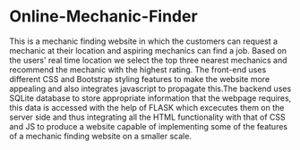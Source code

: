 # Online-Mechanic-Finder
This is a mechanic finding website in which the customers can request a mechanic at their location and aspiring mechanics can find a job. Based on the users' real time location we select the top three nearest mechanics and recommend the mechanic with the highest rating. The front-end uses different CSS and Bootstrap styling features to make the website more appealing and also integrates javascript to propagate this.The backend uses SQLite database to store appropriate information that the webpage requires, this data is accessed with the help of FLASK which excecutes them on the server side and thus integrating all the HTML functionality with that of CSS and JS to produce a website capable of implementing some of the features of a mechanic finding website on a smaller scale.
